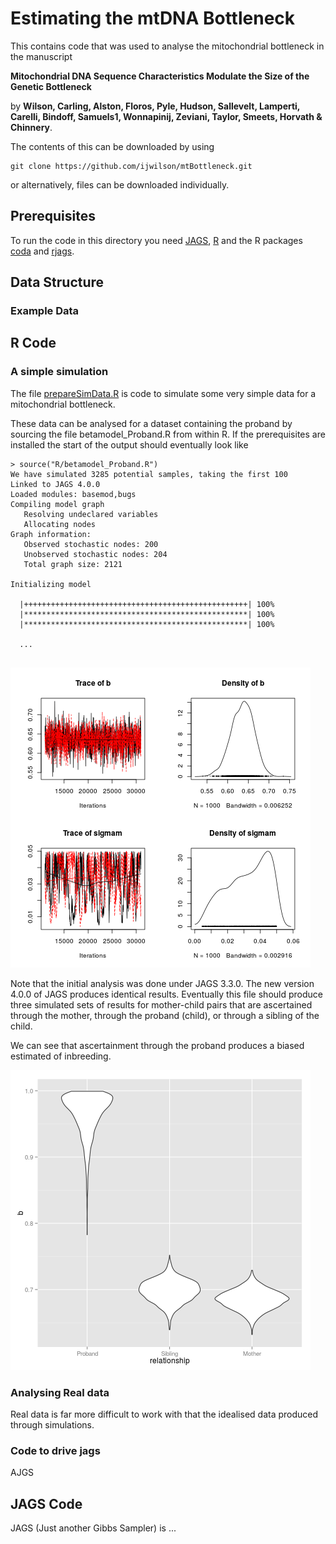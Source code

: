 # Estimating the mtDNA Bottleneck

This contains code that was used to analyse the mitochondrial bottleneck 
in the manuscript 

**Mitochondrial DNA Sequence Characteristics Modulate the Size of the Genetic Bottleneck**

by __Wilson, Carling, Alston, Floros, Pyle, Hudson, Sallevelt, Lamperti, Carelli, Bindoff, Samuels1,  Wonnapinij,
  Zeviani, Taylor, Smeets, Horvath & Chinnery__.  

The contents of this can be downloaded by using 

```
git clone https://github.com/ijwilson/mtBottleneck.git
```

or  alternatively, files can be downloaded individually.

## Prerequisites

To run the code in this directory you need [JAGS](http://mcmc-jags.sourceforge.net/), [R](https://cran.r-project.org/) and the R packages [coda](https://cran.r-project.org/web/packages/coda/index.html ) and [rjags](https://cran.r-project.org/web/packages/rjags/index.html). 



## Data Structure

### Example Data


## R Code

### A simple simulation

The file [prepareSimData.R](R/prepareSimData.R) is code to simulate some 
very simple data for a mitochondrial bottleneck.  

These data can be analysed for a dataset containing the proband by sourcing 
the file betamodel_Proband.R from within R.  If the prerequisites are installed 
the start of the output should eventually look like 

```
> source("R/betamodel_Proband.R")
We have simulated 3285 potential samples, taking the first 100
Linked to JAGS 4.0.0
Loaded modules: basemod,bugs
Compiling model graph
   Resolving undeclared variables
   Allocating nodes
Graph information:
   Observed stochastic nodes: 200
   Unobserved stochastic nodes: 204
   Total graph size: 2121

Initializing model

  |++++++++++++++++++++++++++++++++++++++++++++++++++| 100%
  |**************************************************| 100%
  |**************************************************| 100%
  
  ...
  
```
![coda plot of MCMC output](probandplot.png)


Note that the initial analysis was done under JAGS 3.3.0.  The new version 4.0.0 of 
JAGS produces identical results.  Eventually this file should produce three simulated sets
of results for mother-child pairs that are ascertained through the mother, through the proband (child),
or through a sibling of the child.  


We can see that ascertainment through the proband produces a biased estimated of inbreeding.

![violin plot comparing three sorts of ascertainment](violin.png)


### Analysing Real data

Real data is far more difficult to work with that the idealised data produced through simulations.  


### Code to drive jags

AJGS

## JAGS Code

JAGS (Just another Gibbs Sampler) is ...
